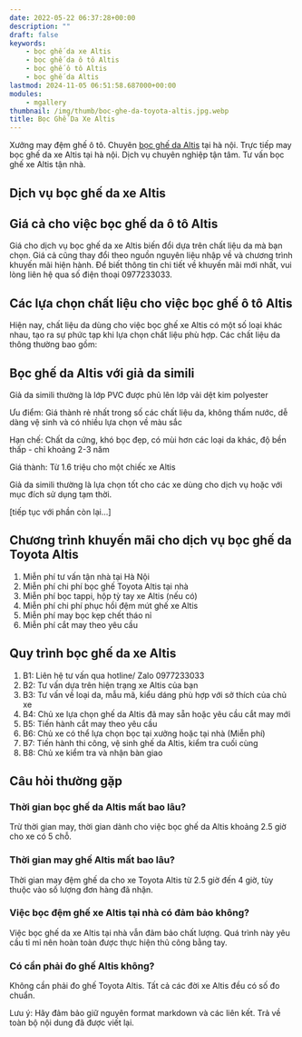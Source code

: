 ```yaml
---
date: 2022-05-22 06:37:28+00:00
description: ""
draft: false
keywords:
    - bọc ghế da xe Altis
    - bọc ghế da ô tô Altis
    - bọc ghế ô tô Altis
    - bọc ghế da Altis
lastmod: 2024-11-05 06:51:58.687000+00:00
modules:
    - mgallery
thumbnail: /img/thumb/boc-ghe-da-toyota-altis.jpg.webp
title: Bọc Ghế Da Xe Altis
---
```


Xưởng may đệm ghế ô tô. Chuyên [bọc ghế da Altis](https://bocgheoto.vn/toyota/boc-ghe-da-xe-altis.html/) tại hà nội. Trực tiếp may bọc ghế da xe Altis tại hà nội. Dịch vụ chuyên nghiệp tận tâm. Tư vấn bọc ghế xe Altis tận nhà.

## Dịch vụ bọc ghế da xe Altis

## Giá cả cho việc bọc ghế da ô tô Altis

Giá cho dịch vụ bọc ghế da xe Altis biến đổi dựa trên chất liệu da mà bạn chọn. Giá cả cũng thay đổi theo nguồn nguyên liệu nhập về và chương trình khuyến mãi hiện hành. Để biết thông tin chi tiết về khuyến mãi mới nhất, vui lòng liên hệ qua số điện thoại 0977233033. 

## Các lựa chọn chất liệu cho việc bọc ghế ô tô Altis

Hiện nay, chất liệu da dùng cho việc bọc ghế xe Altis có một số loại khác nhau, tạo ra sự phức tạp khi lựa chọn chất liệu phù hợp. Các chất liệu da thông thường bao gồm:

## Bọc ghế da Altis với giả da simili 

Giả da simili thường là lớp PVC được phủ lên lớp vải dệt kim polyester

Ưu điểm: Giá thành rẻ nhất trong số các chất liệu da, không thấm nước, dễ dàng vệ sinh và có nhiều lựa chọn về màu sắc

Hạn chế: Chất da cứng, khó bọc đẹp, có mùi hơn các loại da khác, độ bền thấp - chỉ khoảng 2-3 năm

Giá thành: Từ 1.6 triệu cho một chiếc xe Altis

Giả da simili thường là lựa chọn tốt cho các xe dùng cho dịch vụ hoặc với mục đích sử dụng tạm thời.

[tiếp tục với phần còn lại...]

## Chương trình khuyến mãi cho dịch vụ bọc ghế da Toyota Altis

1. Miễn phí tư vấn tận nhà tại Hà Nội
2. Miễn phí chi phí bọc ghế Toyota Altis tại nhà
3. Miễn phí bọc tappi, hộp tỳ tay xe Altis (nếu có)
4. Miễn phí chi phí phục hồi đệm mút ghế xe Altis
5. Miễn phí may bọc kẹp chết tháo nỉ
6. Miễn phí cắt may theo yêu cầu

## Quy trình bọc ghế da xe Altis

1. B1: Liên hệ tư vấn qua hotline/ Zalo 0977233033
2. B2: Tư vấn dựa trên hiện trạng xe Altis của bạn
3. B3: Tư vấn về loại da, mẫu mã, kiểu dáng phù hợp với sở thích của chủ xe
4. B4: Chủ xe lựa chọn ghế da Altis đã may sẵn hoặc yêu cầu cắt may mới
5. B5: Tiến hành cắt may theo yêu cầu
6. B6: Chủ xe có thể lựa chọn bọc tại xưởng hoặc tại nhà (Miễn phí)
7. B7: Tiến hành thi công, vệ sinh ghế da Altis, kiểm tra cuối cùng
8. B8: Chủ xe kiểm tra và nhận bàn giao

## Câu hỏi thường gặp

### Thời gian bọc ghế da Altis mất bao lâu?
Trừ thời gian may, thời gian dành cho việc bọc ghế da Altis khoảng 2.5 giờ cho xe có 5 chỗ.

### Thời gian may ghế Altis mất bao lâu?
Thời gian may đệm ghế da cho xe Toyota Altis từ 2.5 giờ đến 4 giờ, tùy thuộc vào số lượng đơn hàng đã nhận.

### Việc bọc đệm ghế xe Altis tại nhà có đảm bảo không?
Việc bọc ghế da xe Altis tại nhà vẫn đảm bảo chất lượng. Quá trình này yêu cầu tỉ mỉ nên hoàn toàn được thực hiện thủ công bằng tay.

### Có cần phải đo ghế Altis không?
Không cần phải đo ghế Toyota Altis. Tất cả các đời xe Altis đều có số đo chuẩn.

Lưu ý: Hãy đảm bảo giữ nguyên format markdown và các liên kết. Trả về toàn bộ nội dung đã được viết lại.